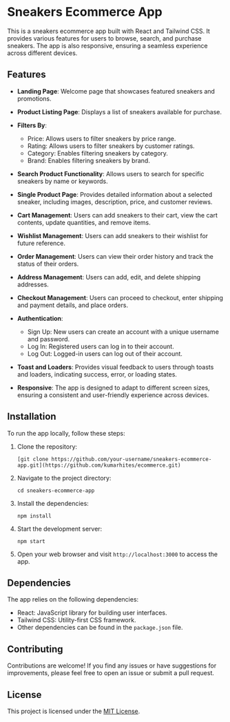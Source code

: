 # Sneakers Ecommerce App

This is a sneakers ecommerce app built with React and Tailwind CSS. It provides various features for users to browse, search, and purchase sneakers. The app is also responsive, ensuring a seamless experience across different devices.

## Features

- **Landing Page**: Welcome page that showcases featured sneakers and promotions.

- **Product Listing Page**: Displays a list of sneakers available for purchase.

- **Filters By**:
  - Price: Allows users to filter sneakers by price range.
  - Rating: Allows users to filter sneakers by customer ratings.
  - Category: Enables filtering sneakers by category.
  - Brand: Enables filtering sneakers by brand.

- **Search Product Functionality**: Allows users to search for specific sneakers by name or keywords.

- **Single Product Page**: Provides detailed information about a selected sneaker, including images, description, price, and customer reviews.

- **Cart Management**: Users can add sneakers to their cart, view the cart contents, update quantities, and remove items.

- **Wishlist Management**: Users can add sneakers to their wishlist for future reference.

- **Order Management**: Users can view their order history and track the status of their orders.

- **Address Management**: Users can add, edit, and delete shipping addresses.

- **Checkout Management**: Users can proceed to checkout, enter shipping and payment details, and place orders.

- **Authentication**:
  - Sign Up: New users can create an account with a unique username and password.
  - Log In: Registered users can log in to their account.
  - Log Out: Logged-in users can log out of their account.

- **Toast and Loaders**: Provides visual feedback to users through toasts and loaders, indicating success, error, or loading states.

- **Responsive**: The app is designed to adapt to different screen sizes, ensuring a consistent and user-friendly experience across devices.

## Installation

To run the app locally, follow these steps:

1. Clone the repository:

   ```shell
   [git clone https://github.com/your-username/sneakers-ecommerce-app.git](https://github.com/kumarhites/ecommerce.git)
   ```

2. Navigate to the project directory:

   ```shell
   cd sneakers-ecommerce-app
   ```

3. Install the dependencies:

   ```shell
   npm install
   ```

4. Start the development server:

   ```shell
   npm start
   ```

5. Open your web browser and visit `http://localhost:3000` to access the app.

## Dependencies

The app relies on the following dependencies:

- React: JavaScript library for building user interfaces.
- Tailwind CSS: Utility-first CSS framework.
- Other dependencies can be found in the `package.json` file.

## Contributing

Contributions are welcome! If you find any issues or have suggestions for improvements, please feel free to open an issue or submit a pull request.

## License

This project is licensed under the [MIT License](LICENSE).
